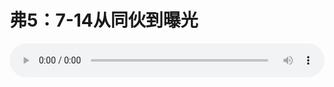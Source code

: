 # 弗5：7-14从同伙到曝光

<audio style="width: 100%;" preload="false" controls controlslist="nodownload"><source src="//cdn.wechat.edu.pl/audio/mp3/old/12238.mp3" type="audio/mpeg">Your browser does not support the audio element.</audio>


